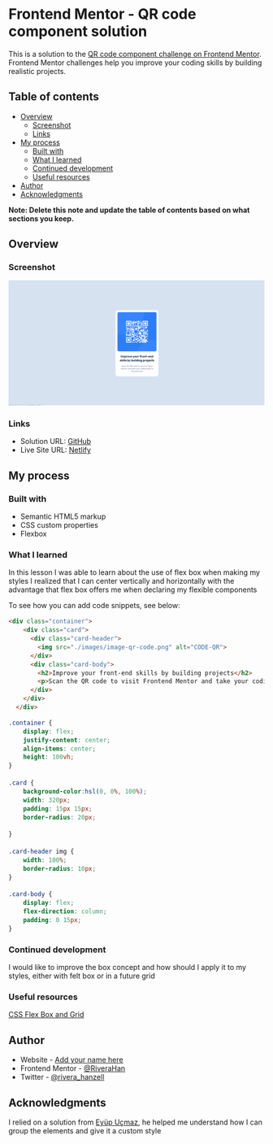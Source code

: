 # Frontend Mentor - QR code component solution

This is a solution to the [QR code component challenge on Frontend Mentor](https://www.frontendmentor.io/challenges/qr-code-component-iux_sIO_H). Frontend Mentor challenges help you improve your coding skills by building realistic projects. 

## Table of contents

- [Overview](#overview)
  - [Screenshot](#screenshot)
  - [Links](#links)
- [My process](#my-process)
  - [Built with](#built-with)
  - [What I learned](#what-i-learned)
  - [Continued development](#continued-development)
  - [Useful resources](#useful-resources)
- [Author](#author)
- [Acknowledgments](#acknowledgments)

**Note: Delete this note and update the table of contents based on what sections you keep.**

## Overview

### Screenshot
![Solution preview for the QR code component coding challenge](./design/solution-preview.png)

### Links

- Solution URL: [GitHub](https://github.com/RiveraHan/qr-css-flex)
- Live Site URL: [Netlify](https://qr-htmlcss.netlify.app/)

## My process

### Built with

- Semantic HTML5 markup
- CSS custom properties
- Flexbox

### What I learned

In this lesson I was able to learn about the use of flex box when making my styles I realized that I can center vertically and horizontally with the advantage that flex box offers me when declaring my flexible components

To see how you can add code snippets, see below:

```html
<div class="container">
    <div class="card">
      <div class="card-header">
        <img src="./images/image-qr-code.png" alt="CODE-QR">
      </div>
      <div class="card-body">
        <h2>Improve your front-end skills by building projects</h2>
        <p>Scan the QR code to visit Frontend Mentor and take your coding skills to the next level</p>
      </div>
    </div>
  </div>
```
```css
.container {
    display: flex;
    justify-content: center;
    align-items: center;
    height: 100vh;
}

.card {
    background-color:hsl(0, 0%, 100%);
    width: 320px;
    padding: 15px 15px;
    border-radius: 20px; 

}

.card-header img {
    width: 100%;
    border-radius: 10px;
}

.card-body {
    display: flex;
    flex-direction: column;
    padding: 0 15px;
}
```

### Continued development

I would like to improve the box concept and how should I apply it to my styles, either with felt box or in a future grid

### Useful resources

[CSS Flex Box and Grid](https://www.freecodecamp.org/espanol/news/como-centrar-cualquier-cosa-en-css-usando-flexb)

## Author

- Website - [Add your name here](https://www.your-site.com)
- Frontend Mentor - [@RiveraHan](https://www.frontendmentor.io/profile/RiveraHan)
- Twitter - [@rivera_hanzell](https://twitter.com/rivera_hanzell)

## Acknowledgments

I relied on a solution from [Eyüp Uçmaz](https://codepen.io/eyupucmaz), he helped me understand how I can group the elements and give it a custom style
